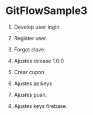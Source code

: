 # GitFlowSample3

1. Develop user login.
2. Register user.
3. Forgot clave.

4. Ajustes release 1.0.0

5. Crear cupon
6. Ajustes apikeys
7. Ajustes push.
8. Ajustes keys firebase.